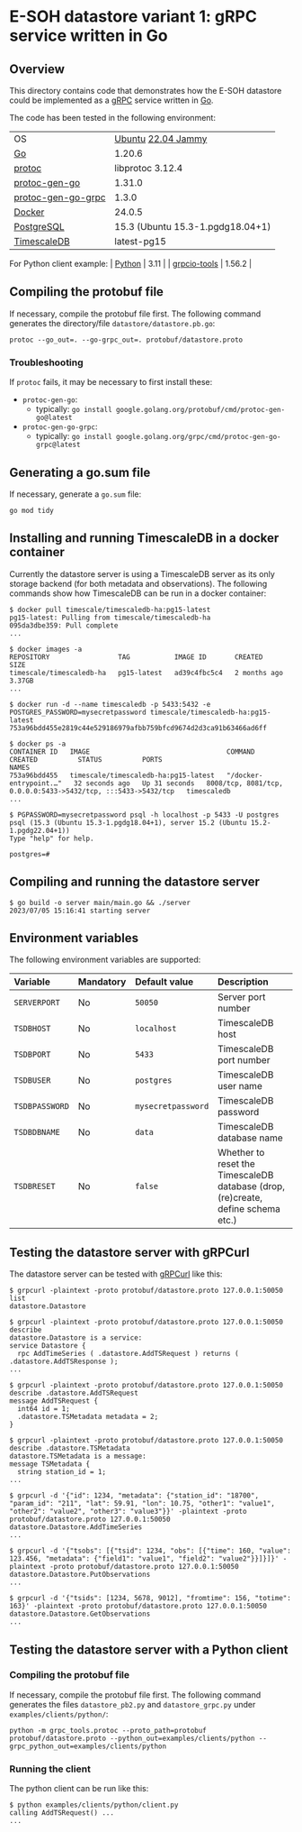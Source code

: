 # E-SOH datastore variant 1: gRPC service written in Go

## Overview

This directory contains code that demonstrates how the E-SOH datastore could
be implemented as a [gRPC](https://grpc.io/) service written in
[Go](https://go.dev/).

The code has been tested in the following environment:

|   |   |
|---|---|
| OS | [Ubuntu](https://ubuntu.com/) [22.04 Jammy](https://releases.ubuntu.com/jammy/) |
| [Go](https://go.dev/) | 1.20.6 |
| [protoc](https://github.com/google/protobuf/) | libprotoc 3.12.4 |
| [protoc-gen-go](https://pkg.go.dev/google.golang.org/protobuf/cmd/protoc-gen-go) | 1.31.0 |
| [protoc-gen-go-grpc](https://pkg.go.dev/google.golang.org/grpc/cmd/protoc-gen-go-grpc) | 1.3.0 |
| [Docker](https://www.docker.com/) | 24.0.5 |
| [PostgreSQL](https://www.postgresql.org/) | 15.3 (Ubuntu 15.3-1.pgdg18.04+1) |
| [TimescaleDB](https://hub.docker.com/r/timescale/timescaledb) | latest-pg15 |
For Python client example:
| [Python](https://www.python.org/) | 3.11 |
| [grpcio-tools](https://grpc.io/docs/languages/python/quickstart/) | 1.56.2 |

## Compiling the protobuf file

If necessary, compile the protobuf file first. The following command generates
the directory/file `datastore/datastore.pb.go`:

```text
protoc --go_out=. --go-grpc_out=. protobuf/datastore.proto
```

### Troubleshooting
If `protoc` fails, it may be necessary to first install these:
- `protoc-gen-go`:
  - typically: `go install google.golang.org/protobuf/cmd/protoc-gen-go@latest`
- `protoc-gen-go-grpc`:
  - typically: `go install google.golang.org/grpc/cmd/protoc-gen-go-grpc@latest`

## Generating a go.sum file

If necessary, generate a `go.sum` file:

```text
go mod tidy
```

## Installing and running TimescaleDB in a docker container

Currently the datastore server is using a TimescaleDB server as its only storage backend (for both
metadata and observations). The following commands show how TimescaleDB can be run in a docker
container:

```text
$ docker pull timescale/timescaledb-ha:pg15-latest
pg15-latest: Pulling from timescale/timescaledb-ha
095da3dbe359: Pull complete
...
```

```text
$ docker images -a
REPOSITORY                 TAG           IMAGE ID       CREATED         SIZE
timescale/timescaledb-ha   pg15-latest   ad39c4fbc5c4   2 months ago    3.37GB
...
```

```text
$ docker run -d --name timescaledb -p 5433:5432 -e POSTGRES_PASSWORD=mysecretpassword timescale/timescaledb-ha:pg15-latest
753a96bdd455e2819c44e529186979afbb759bfcd9674d2d3ca91b63466ad6ff
```

```text
$ docker ps -a
CONTAINER ID   IMAGE                                  COMMAND                  CREATED          STATUS          PORTS                                                           NAMES
753a96bdd455   timescale/timescaledb-ha:pg15-latest   "/docker-entrypoint.…"   32 seconds ago   Up 31 seconds   8008/tcp, 8081/tcp, 0.0.0.0:5433->5432/tcp, :::5433->5432/tcp   timescaledb
...
```

```text
$ PGPASSWORD=mysecretpassword psql -h localhost -p 5433 -U postgres
psql (15.3 (Ubuntu 15.3-1.pgdg18.04+1), server 15.2 (Ubuntu 15.2-1.pgdg22.04+1))
Type "help" for help.

postgres=#
```

## Compiling and running the datastore server

```text
$ go build -o server main/main.go && ./server
2023/07/05 15:16:41 starting server
```

## Environment variables

The following environment variables are supported:

Variable | Mandatory | Default value | Description
:--      | :--       | :--           | :--
`SERVERPORT`       | No  | `50050`            | Server port number
`TSDBHOST`         | No  | `localhost`        | TimescaleDB host
`TSDBPORT`         | No  | `5433`             | TimescaleDB port number
`TSDBUSER`         | No  | `postgres`         | TimescaleDB user name
`TSDBPASSWORD`     | No  | `mysecretpassword` | TimescaleDB password
`TSDBDBNAME`       | No  | `data`             | TimescaleDB database name
`TSDBRESET`        | No  | `false`            | Whether to reset the TimescaleDB database (drop, (re)create, define schema etc.)

## Testing the datastore server with gRPCurl

The datastore server can be tested with [gRPCurl](https://github.com/fullstorydev/grpcurl) like
this:

```text
$ grpcurl -plaintext -proto protobuf/datastore.proto 127.0.0.1:50050 list
datastore.Datastore
```

```text
$ grpcurl -plaintext -proto protobuf/datastore.proto 127.0.0.1:50050 describe
datastore.Datastore is a service:
service Datastore {
  rpc AddTimeSeries ( .datastore.AddTSRequest ) returns ( .datastore.AddTSResponse );
...
```

```text
$ grpcurl -plaintext -proto protobuf/datastore.proto 127.0.0.1:50050 describe .datastore.AddTSRequest
message AddTSRequest {
  int64 id = 1;
  .datastore.TSMetadata metadata = 2;
}
```

```text
$ grpcurl -plaintext -proto protobuf/datastore.proto 127.0.0.1:50050 describe .datastore.TSMetadata
datastore.TSMetadata is a message:
message TSMetadata {
  string station_id = 1;
...
```

```text
$ grpcurl -d '{"id": 1234, "metadata": {"station_id": "18700", "param_id": "211", "lat": 59.91, "lon": 10.75, "other1": "value1", "other2": "value2", "other3": "value3"}}' -plaintext -proto protobuf/datastore.proto 127.0.0.1:50050 datastore.Datastore.AddTimeSeries
...
```

```text
$ grpcurl -d '{"tsobs": [{"tsid": 1234, "obs": [{"time": 160, "value": 123.456, "metadata": {"field1": "value1", "field2": "value2"}}]}]}' -plaintext -proto protobuf/datastore.proto 127.0.0.1:50050 datastore.Datastore.PutObservations
...
```

```text
$ grpcurl -d '{"tsids": [1234, 5678, 9012], "fromtime": 156, "totime": 163}' -plaintext -proto protobuf/datastore.proto 127.0.0.1:50050 datastore.Datastore.GetObservations
...
```

## Testing the datastore server with a Python client

### Compiling the protobuf file

If necessary, compile the protobuf file first. The following command generates the files
`datastore_pb2.py` and `datastore_grpc.py` under `examples/clients/python/`:

```text
python -m grpc_tools.protoc --proto_path=protobuf protobuf/datastore.proto --python_out=examples/clients/python --grpc_python_out=examples/clients/python
```

### Running the client

The python client can be run like this:

```text
$ python examples/clients/python/client.py
calling AddTSRequest() ...
...
```
